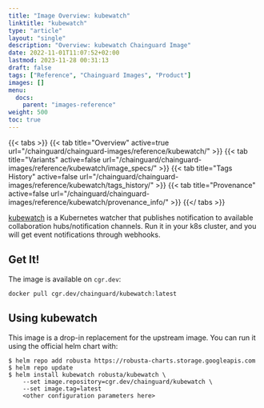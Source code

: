 ```yaml
---
title: "Image Overview: kubewatch"
linktitle: "kubewatch"
type: "article"
layout: "single"
description: "Overview: kubewatch Chainguard Image"
date: 2022-11-01T11:07:52+02:00
lastmod: 2023-11-28 00:31:13
draft: false
tags: ["Reference", "Chainguard Images", "Product"]
images: []
menu: 
  docs: 
    parent: "images-reference"
weight: 500
toc: true
---
```


{{< tabs >}}
{{< tab title="Overview" active=true url="/chainguard/chainguard-images/reference/kubewatch/" >}}
{{< tab title="Variants" active=false url="/chainguard/chainguard-images/reference/kubewatch/image_specs/" >}}
{{< tab title="Tags History" active=false url="/chainguard/chainguard-images/reference/kubewatch/tags_history/" >}}
{{< tab title="Provenance" active=false url="/chainguard/chainguard-images/reference/kubewatch/provenance_info/" >}}
{{</ tabs >}}



<!--overview:start-->
[kubewatch](https://github.com/robusta-dev/kubewatch) is a Kubernetes watcher that publishes notification to available collaboration hubs/notification channels. Run it in your k8s cluster, and you will get event notifications through webhooks.
<!--overview:end-->

<!--getting:start-->
## Get It!
The image is available on `cgr.dev`:

```
docker pull cgr.dev/chainguard/kubewatch:latest
```
<!--getting:end-->

<!--body:start-->
## Using kubewatch

This image is a drop-in replacement for the upstream image.
You can run it using the official helm chart with:

```shell
$ helm repo add robusta https://robusta-charts.storage.googleapis.com
$ helm repo update
$ helm install kubewatch robusta/kubewatch \
    --set image.repository=cgr.dev/chainguard/kubewatch \
    --set image.tag=latest
    <other configuration parameters here>
```
<!--body:end-->

